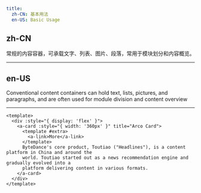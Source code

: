 ```yaml
title:
  zh-CN: 基本用法
  en-US: Basic Usage
```

## zh-CN

常规的内容容器，可承载文字、列表、图片、段落，常用于模块划分和内容概览。

---

## en-US

Conventional content containers can hold text, lists, pictures, and paragraphs, and are often used for module division and content overview

---

```vue
<template>
  <div :style="{ display: 'flex' }">
    <a-card :style="{ width: '360px' }" title="Arco Card">
      <template #extra>
        <a-link>More</a-link>
      </template>
      ByteDance's core product, Toutiao ("Headlines"), is a content platform in China and around the
      world. Toutiao started out as a news recommendation engine and gradually evolved into a
      platform delivering content in various formats.
    </a-card>
  </div>
</template>
```

